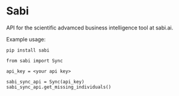 # Sabi

API for the scientific advamced business intelligence tool at sabi.ai.

Example usage:

`pip install sabi`

```
from sabi import Sync

api_key = <your api key>

sabi_sync_api = Sync(api_key)
sabi_sync_api.get_missing_individuals()
```
